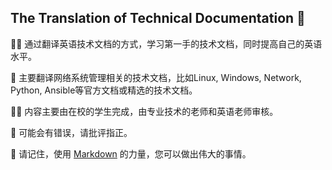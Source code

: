 ## The Translation of Technical Documentation  👋

<!--

**Here are some ideas to get you started:**

🙋‍♀️ A short introduction - what is your organization all about?
🌈 Contribution guidelines - how can the community get involved?
👩‍💻 Useful resources - where can the community find your docs? Is there anything else the community should know?
🍿 Fun facts - what does your team eat for breakfast?
🧙 Remember, you can do mighty things with the power of [Markdown](https://docs.github.com/github/writing-on-github/getting-started-with-writing-and-formatting-on-github/basic-writing-and-formatting-syntax)
-->

🙋‍♀️ 通过翻译英语技术文档的方式，学习第一手的技术文档，同时提高自己的英语水平。

🌈 主要翻译网络系统管理相关的技术文档，比如Linux, Windows, Network, Python, Ansible等官方文档或精选的技术文档。  

👩‍💻 内容主要由在校的学生完成，由专业技术的老师和英语老师审核。  

🍿 可能会有错误，请批评指正。  

🧙 请记住，使用 [Markdown](https://docs.github.com/github/writing-on-github/getting-started-with-writing-and-formatting-on-github/basic-writing-and-formatting-syntax) 的力量，您可以做出伟大的事情。

